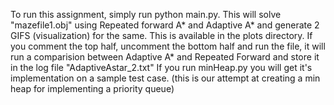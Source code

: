 To run this assignment, simply run python main.py. This will solve "mazefile1.obj" using Repeated forward A* and Adaptive A* and generate 2 GIFS (visualization) for the same. This is available in the plots directory.
If you comment the top half, uncomment the bottom half and run the file, it will run a comparision between Adaptive A* and Repeated Forward and store it in the log file "AdaptiveAstar_2.txt"
If you run minHeap.py you will get it's implementation on a sample test case. (this is our attempt at creating a min heap for implementing a priority queue)

